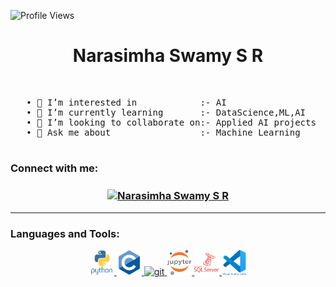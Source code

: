 
![Profile Views](https://komarev.com/ghpvc/?username=NarasimhaSwamy202&color=brightgreen)
<h1 align="center" color="cyan">Narasimha Swamy S R</h1><br>

<p align="center">
  <pre color="teal">
   &bull; 👀 I’m interested in            :- AI
   &bull; 🌱 I’m currently learning       :- DataScience,ML,AI
   &bull; 👯 I’m looking to collaborate on:- Applied AI projects
   &bull; 💬 Ask me about                 :- Machine Learning
 </pre>

<!---
NarasimhaSwamy202/NarasimhaSwamy202 is a ✨ special ✨ repository because its `README.md` (this file) appears on your GitHub profile.
You can click the Preview link to take a look at your changes.
--->

<h3 align="left">Connect with me:</h3>
<h3 align="center">
<a href="https://www.linkedin.com/in/narasimha-swamy-s-r-43b05a24b/" target="blank"><img align="center" src="https://raw.githubusercontent.com/rahuldkjain/github-profile-readme-generator/master/src/images/icons/Social/linked-in-alt.svg" alt="Narasimha Swamy S R" height="30" width="40" /></a> 
</h3>

<hr/>
<h3 align="left">Languages and Tools:</h3>
<p align="center">
<a href="https://www.python.org/" target="_blank"> <img src="https://github.com/devicons/devicon/blob/master/icons/python/python-original-wordmark.svg" alt="Python" width="40" height="40"/> </a>
<a href="https://www.cprogramming.com/" target="_blank"> <img src="https://raw.githubusercontent.com/devicons/devicon/master/icons/c/c-original.svg" alt="c" width="40" height="40"/> </a>
<a href="https://git-scm.com/" target="_blank"> <img src="https://www.vectorlogo.zone/logos/git-scm/git-scm-icon.svg" alt="git" width="40" height="40"/> </a>
<a href="https://jupyter.org/" target="_blank"> <img src="https://github.com/devicons/devicon/blob/master/icons/jupyter/jupyter-original-wordmark.svg" alt="Jupyter" width="40" height="40"/> </a>
<a href="https://www.microsoft.com/en-us/sql-server/sql-server-downloads" target="_blank"> <img src="https://github.com/devicons/devicon/blob/master/icons/microsoftsqlserver/microsoftsqlserver-plain-wordmark.svg" alt="ms-sql" width="40" height="40"/> </a>
<a href="https://code.visualstudio.com/" target="_blank"> <img src="https://github.com/devicons/devicon/blob/master/icons/vscode/vscode-original-wordmark.svg" alt="VSCode" width="40" height="40"/> </a>
</p><br>


